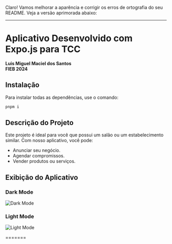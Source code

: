 Claro! Vamos melhorar a aparência e corrigir os erros de ortografia do seu README. Veja a versão aprimorada abaixo:

---

# Aplicativo Desenvolvido com Expo.js para TCC

**Luis Miguel Maciel dos Santos**  
**FIEB 2024**

## Instalação

Para instalar todas as dependências, use o comando:

```bash
pnpm i
```

## Descrição do Projeto

Este projeto é ideal para você que possui um salão ou um estabelecimento similar. Com nosso aplicativo, você pode:

- Anunciar seu negócio.
- Agendar compromissos.
- Vender produtos ou serviços.

## Exibição do Aplicativo

### Dark Mode

![Dark Mode](https://cdn.discordapp.com/attachments/1223115996265582693/1265368304961454110/IMG_1230.png?ex=66a14191&is=669ff011&hm=27c4ef698b6c61e628db898f19bf9b0b5cbcc55d537e023db666b7969590aa5c&)

### Light Mode

![Light Mode](https://cdn.discordapp.com/attachments/1223115996265582693/1265368304487239732/IMG_1233.png?ex=66a14191&is=669ff011&hm=00b3f8ddd3c8064afa26b3d22e409fb939d0c6783001e4c3879cbcdb1dd2f284&)

=======
